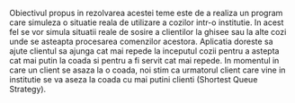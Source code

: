 Obiectivul propus in rezolvarea acestei teme este de a realiza un program care simuleza o situatie reala de utilizare a cozilor intr-o institutie. In acest fel se vor simula situatii reale de sosire a clientilor la ghisee sau la alte cozi unde se asteapta procesarea comenzilor acestora. Aplicatia doreste sa ajute clientul sa ajunga cat mai repede la inceputul cozii pentru a astepta cat mai putin la coada si pentru a fi servit cat mai repede. In momentul in care un client se asaza la o coada, noi stim ca urmatorul client care vine in institutie se va aseza la coada cu mai putini clienti (Shortest Queue Strategy).

